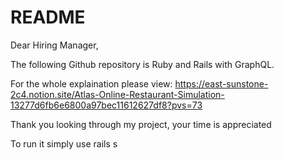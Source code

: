 # README

Dear Hiring Manager,

The following Github repository is Ruby and Rails with GraphQL. 

For the whole explaination please view:
https://east-sunstone-2c4.notion.site/Atlas-Online-Restaurant-Simulation-13277d6fb6e6800a97bec11612627df8?pvs=73

Thank you looking through my project, your time is appreciated

To run it simply use rails s


